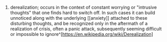 1. derealization; occurs in the context of constant worrying or "intrusive thoughts" that one finds hard to switch off. In such cases it can build unnoticed along with the underlying [[anxiety]] attached to these disturbing thoughts, and be recognized only in the aftermath of a realization of crisis, often a panic attack, subsequently seeming difficult or impossible to ignore^[https://en.wikipedia.org/wiki/Derealization]